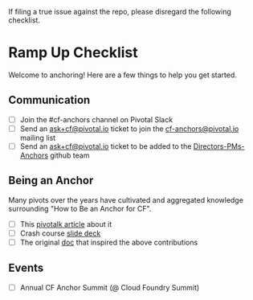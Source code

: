 If filing a true issue against the repo, please disregard the following checklist.

# Ramp Up Checklist
Welcome to anchoring! Here are a few things to help you get started.

## Communication
- [ ] Join the #cf-anchors channel on Pivotal Slack
- [ ] Send an ask+cf@pivotal.io ticket to join the cf-anchors@pivotal.io mailing list
- [ ] Send an ask+cf@pivotal.io ticket to be added to the [Directors-PMs-Anchors](https://github.com/orgs/pivotal-cf/teams/directors-pms-anchors) github team

## Being an Anchor
Many pivots over the years have cultivated and aggregated knowledge surrounding
"How to Be an Anchor for CF". 

- [ ] This [pivotalk article][anchor-pivotalk] about it
- [ ] Crash course [slide deck][slides]
- [ ] The original [doc][anchor-info] that inspired the above contributions

## Events
- [ ] Annual CF Anchor Summit (@ Cloud Foundry Summit)

[anchor-info]: https://sites.google.com/a/pivotal.io/cloud-foundry/engineering/anchor-info?pli=1
[anchor-pivotalk]: https://www.pivotalk.io/t/tips-and-responsibilities-for-new-anchors
[directors-pms-anchors]: https://github.com/orgs/pivotal-cf/teams/directors-pms-anchors
[slides]: https://docs.google.com/presentation/d/16esP8aGZ3AHdApmt5jDTnD5yRVTn1lzBqpVQ1Wi-qpQ/edit
